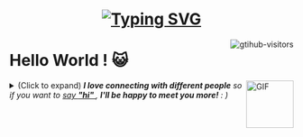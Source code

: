 <h1 align="center"> <a href="https://git.io/typing-svg"><img src="https://readme-typing-svg.herokuapp.com?font=Fira+Code&weight=900&size=28&duration=2000&pause=4000&color=0969DA&center=%E7%9C%9F&vCenter=%E7%9C%9F&repeat=%E7%9C%9F&width=435&lines=%E8%BA%AB%E5%9C%A8%E4%BA%95%E9%9A%85%EF%BC%8C%E5%BF%83%E5%90%91%E7%92%80%E7%92%A8%E3%80%82" alt="Typing SVG" /></a> </h1>

<a href="https://github.com/aeon20071/computer-vision-in-action">
    <img align="right" src="https://komarev.com/ghpvc/?username=aeon20071&label=Visitors&color=red&style=flat&logo=github" alt="gtihub-visitors" />
</a>

# Hello World ! 😺

<img align="right" alt="GIF" src="https://media.giphy.com/media/VbnUQpnihPSIgIXuZv/giphy.gif" width="84" title="Say HI"> <details><summary>(Click to expand) <em><b>I love connecting with different people</b> so if you want to <a href="https://voup.cn" >say <b>"hi" </b></a>, <b>I'll be happy to meet you more!</b> : )</em></summary>


![Anurag's GitHub stats](https://github-readme-stats.vercel.app/api?username=aeon20071&show_icons=true&title_color=4871E3&text_color=010101&bg_color=FDFDFD&icon_color=58A5F9&hide_border=true&locale=cn)

[![Top Langs](https://github-readme-stats.vercel.app/api/top-langs/?username=aeon20071&layout=compact&bg_color=FDFDFD&hide_border=true&locale=cn)](https://github.com/anuraghazra/github-readme-stats)

[![Readme Card](https://github-readme-stats.vercel.app/api/pin/?username=aeon20071&repo=github-readme-stats&bg_color=FDFDFD&hide_border=true&locale=cn)](https://github.com/anuraghazra/github-readme-stats)

<!--
**aeon20071/aeon20071** is a ✨ _special_ ✨ repository because its `README.md` (this file) appears on your GitHub profile.

Here are some ideas to get you started:

- 🔭 I’m currently working on ...
- 🌱 I’m currently learning ...
- 👯 I’m looking to collaborate on ...
- 🤔 I’m looking for help with ...
- 💬 Ask me about ...
- 📫 How to reach me: ...
- 😄 Pronouns: ...
- ⚡ Fun fact: ...
-->
